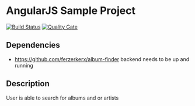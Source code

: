 # AngularJS Sample Project

[![Build Status](https://travis-ci.org/ferzerkerx/album-finder-frontend.svg?branch=master)](https://travis-ci.org/ferzerkerx/album-finder-frontend)
[![Quality Gate](https://sonarcloud.io/api/badges/gate?key=album-finder-frontend2)](https://sonarcloud.io/dashboard/index/album-finder-frontend)

## Dependencies
- https://github.com/ferzerkerx/album-finder backend needs to be up and running

## Description
User is able to search for albums and or artists 
